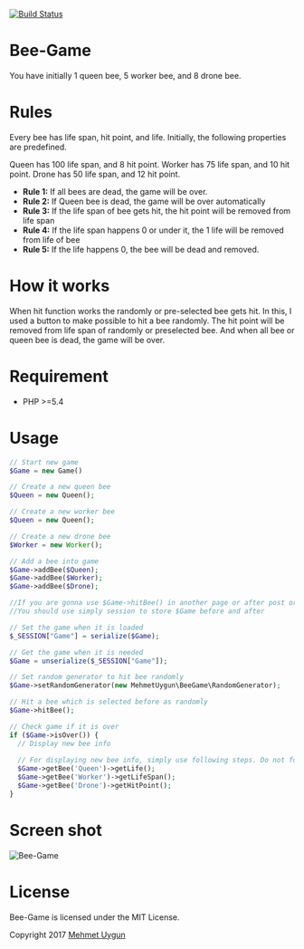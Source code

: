 [![Build Status](https://travis-ci.org/mehmetuygun/bee-game.svg?branch=master)](https://travis-ci.org/mehmetuygun/bee-game)

# Bee-Game

You have initially 1 queen bee, 5 worker bee, and 8 drone bee. 

# Rules

Every bee has life span, hit point, and life. Initially, the following properties are predefined.

  Queen has 100 life span, and 8 hit point.
  Worker has 75 life span, and 10 hit point.
  Drone has 50 life span, and 12 hit point.
  
+ **Rule 1:** If all bees are dead, the game will be over.
+ **Rule 2:** If Queen bee is dead, the game will be over automatically
+ **Rule 3:** If the life span of bee gets hit, the hit point will be removed from life span
+ **Rule 4:** If the life span happens 0 or under it, the 1 life will be removed from life of bee
+ **Rule 5:** If the life happens 0, the bee will be dead and removed.

# How it works

When hit function works the randomly or pre-selected bee gets hit. In this, I used a button to make possible to hit a bee randomly. The hit point will be removed from life span of randomly or preselected bee. And when all bee or queen bee is dead, the game will be over.

# Requirement

+ PHP >=5.4

# Usage

```php
// Start new game
$Game = new Game()
```

```php
// Create a new queen bee
$Queen = new Queen();
```

```php
// Create a new worker bee
$Queen = new Queen();
```

```php
// Create a new drone bee
$Worker = new Worker();
```

```php
// Add a bee into game
$Game->addBee($Queen);
$Game->addBee($Worker);
$Game->addBee($Drone);
```
```php
//If you are gonna use $Game->hitBee() in another page or after post or get method which the user can send the information to browser
//You should use simply session to store $Game before and after

// Set the game when it is loaded
$_SESSION["Game"] = serialize($Game);

// Get the game when it is needed
$Game = unserialize($_SESSION["Game"]);
```

```php
// Set random generator to hit bee randomly 
$Game->setRandomGenerator(new MehmetUygun\BeeGame\RandomGenerator);
```

```php
// Hit a bee which is selected before as randomly
$Game->hitBee();
```

```php
// Check game if it is over 
if ($Game->isOver()) {
  // Display new bee info
  
  // For displaying new bee info, simply use following steps. Do not forget to use the right bee name as following
  $Game->getBee('Queen')->getLife();
  $Game->getBee('Worker')->getLifeSpan();
  $Game->getBee('Drone')->getHitPoint();
}
```
# Screen shot
  ![Bee-Game](https://s29.postimg.org/yfl7wy6zb/game_screen_shot.png)
  
# License

  Bee-Game is licensed under the MIT License.

  Copyright 2017 
  [Mehmet Uygun](https://www.linkedin.com/in/mehmet-uygun "Linkedin Account")

  
